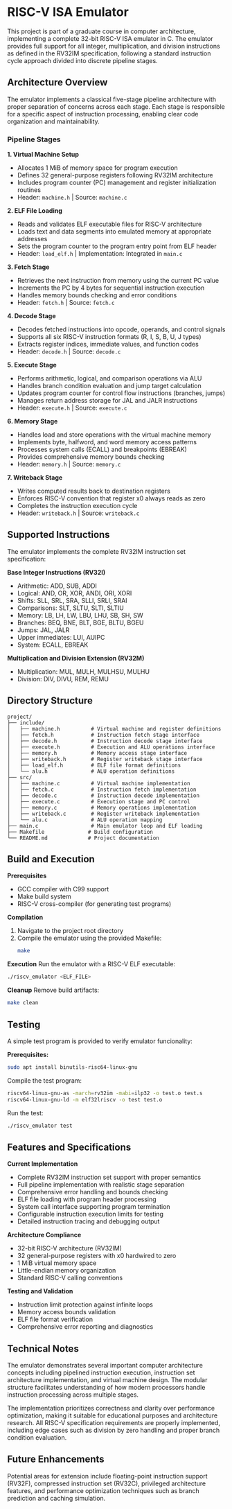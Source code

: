 # RISC-V ISA Emulator

This project is part of a graduate course in computer architecture, implementing a complete 32-bit RISC-V ISA emulator in C. The emulator provides full support for all integer, multiplication, and division instructions as defined in the RV32IM specification, following a standard instruction cycle approach divided into discrete pipeline stages.

## Architecture Overview

The emulator implements a classical five-stage pipeline architecture with proper separation of concerns across each stage. Each stage is responsible for a specific aspect of instruction processing, enabling clear code organization and maintainability.

### Pipeline Stages

**1. Virtual Machine Setup**

-   Allocates 1 MiB of memory space for program execution
-   Defines 32 general-purpose registers following RV32IM architecture
-   Includes program counter (PC) management and register initialization routines
-   Header: `machine.h` | Source: `machine.c`

**2. ELF File Loading**

-   Reads and validates ELF executable files for RISC-V architecture
-   Loads text and data segments into emulated memory at appropriate addresses
-   Sets the program counter to the program entry point from ELF header
-   Header: `load_elf.h` | Implementation: Integrated in `main.c`

**3. Fetch Stage**

-   Retrieves the next instruction from memory using the current PC value
-   Increments the PC by 4 bytes for sequential instruction execution
-   Handles memory bounds checking and error conditions
-   Header: `fetch.h` | Source: `fetch.c`

**4. Decode Stage**

-   Decodes fetched instructions into opcode, operands, and control signals
-   Supports all six RISC-V instruction formats (R, I, S, B, U, J types)
-   Extracts register indices, immediate values, and function codes
-   Header: `decode.h` | Source: `decode.c`

**5. Execute Stage**

-   Performs arithmetic, logical, and comparison operations via ALU
-   Handles branch condition evaluation and jump target calculation
-   Updates program counter for control flow instructions (branches, jumps)
-   Manages return address storage for JAL and JALR instructions
-   Header: `execute.h` | Source: `execute.c`

**6. Memory Stage**

-   Handles load and store operations with the virtual machine memory
-   Implements byte, halfword, and word memory access patterns
-   Processes system calls (ECALL) and breakpoints (EBREAK)
-   Provides comprehensive memory bounds checking
-   Header: `memory.h` | Source: `memory.c`

**7. Writeback Stage**

-   Writes computed results back to destination registers
-   Enforces RISC-V convention that register x0 always reads as zero
-   Completes the instruction execution cycle
-   Header: `writeback.h` | Source: `writeback.c`

## Supported Instructions

The emulator implements the complete RV32IM instruction set specification:

**Base Integer Instructions (RV32I)**

-   Arithmetic: ADD, SUB, ADDI
-   Logical: AND, OR, XOR, ANDI, ORI, XORI
-   Shifts: SLL, SRL, SRA, SLLI, SRLI, SRAI
-   Comparisons: SLT, SLTU, SLTI, SLTIU
-   Memory: LB, LH, LW, LBU, LHU, SB, SH, SW
-   Branches: BEQ, BNE, BLT, BGE, BLTU, BGEU
-   Jumps: JAL, JALR
-   Upper immediates: LUI, AUIPC
-   System: ECALL, EBREAK

**Multiplication and Division Extension (RV32M)**

-   Multiplication: MUL, MULH, MULHSU, MULHU
-   Division: DIV, DIVU, REM, REMU

## Directory Structure

```
project/
├── include/
│   ├── machine.h          # Virtual machine and register definitions
│   ├── fetch.h            # Instruction fetch stage interface
│   ├── decode.h           # Instruction decode stage interface
│   ├── execute.h          # Execution and ALU operations interface
│   ├── memory.h           # Memory access stage interface
│   ├── writeback.h        # Register writeback stage interface
│   ├── load_elf.h         # ELF file format definitions
│   └── alu.h              # ALU operation definitions
├── src/
│   ├── machine.c          # Virtual machine implementation
│   ├── fetch.c            # Instruction fetch implementation
│   ├── decode.c           # Instruction decode implementation
│   ├── execute.c          # Execution stage and PC control
│   ├── memory.c           # Memory operations implementation
│   ├── writeback.c        # Register writeback implementation
│   └── alu.c              # ALU operation mapping
├── main.c                 # Main emulator loop and ELF loading
├── Makefile              # Build configuration
└── README.md             # Project documentation
```

## Build and Execution

**Prerequisites**

-   GCC compiler with C99 support
-   Make build system
-   RISC-V cross-compiler (for generating test programs)

**Compilation**

1. Navigate to the project root directory
2. Compile the emulator using the provided Makefile:
    ```bash
    make
    ```

**Execution**
Run the emulator with a RISC-V ELF executable:

```bash
./riscv_emulator <ELF_FILE>
```

**Cleanup**
Remove build artifacts:

```bash
make clean
```

## Testing

A simple test program is provided to verify emulator funcionality:

**Prerequisites:**

```bash
sudo apt install binutils-risc64-linux-gnu
```

Compile the test program:

```bash
riscv64-linux-gnu-as -march=rv32im -mabi=ilp32 -o test.o test.s
riscv64-linux-gnu-ld -m elf32lriscv -o test test.o
```

Run the test:

```bash
./riscv_emulator test
```

## Features and Specifications

**Current Implementation**

-   Complete RV32IM instruction set support with proper semantics
-   Full pipeline implementation with realistic stage separation
-   Comprehensive error handling and bounds checking
-   ELF file loading with program header processing
-   System call interface supporting program termination
-   Configurable instruction execution limits for testing
-   Detailed instruction tracing and debugging output

**Architecture Compliance**

-   32-bit RISC-V architecture (RV32IM)
-   32 general-purpose registers with x0 hardwired to zero
-   1 MiB virtual memory space
-   Little-endian memory organization
-   Standard RISC-V calling conventions

**Testing and Validation**

-   Instruction limit protection against infinite loops
-   Memory access bounds validation
-   ELF file format verification
-   Comprehensive error reporting and diagnostics

## Technical Notes

The emulator demonstrates several important computer architecture concepts including pipelined instruction execution, instruction set architecture implementation, and virtual machine design. The modular structure facilitates understanding of how modern processors handle instruction processing across multiple stages.

The implementation prioritizes correctness and clarity over performance optimization, making it suitable for educational purposes and architecture research. All RISC-V specification requirements are properly implemented, including edge cases such as division by zero handling and proper branch condition evaluation.

## Future Enhancements

Potential areas for extension include floating-point instruction support (RV32F), compressed instruction set (RV32C), privileged architecture features, and performance optimization techniques such as branch prediction and caching simulation.

```

```
